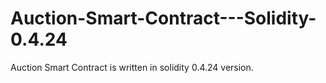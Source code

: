 # Auction-Smart-Contract---Solidity-0.4.24
Auction Smart Contract is written in solidity 0.4.24 version. 
